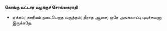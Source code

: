 **கொங்கு வட்டார வழக்குச் சொல்லகராதி**
- ஏக்கம்; காரியம் நடைபெறாத வருத்தம்; தீராத ஆசை; ஒரே அங்கலாப்பு புடிச்சவனா இருக்கறே.

